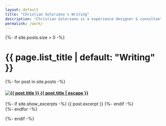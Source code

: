 ```yaml
---
layout: default
title: "Christian Solorzano's Writing"
description: "Christian Solorzano is a experience designer & consultant, working in the digital landscape."
permalink: /work/
---
```

  {%- if site.posts.size > 0 -%}
    <h1 class="full-width">{{ page.list_title | default: "Writing" }}</h1>
      {%- for post in site.posts -%}
      <div class="half-container">
        <h4>
          <a class="post-link" href="{{ post.url | relative_url }}">
             <img src="{{ site.baseurl }}../{{ post.image }}" alt="{{ post.title }}" title="{{ post.title }}">
            {{ post.title | escape }}
          </a>
        </h4>
        {%- if site.show_excerpts -%}
          {{ post.excerpt }}
        {%- endif -%}
      </div>
      {%- endfor -%}
  </div>

  {%- endif -%}







